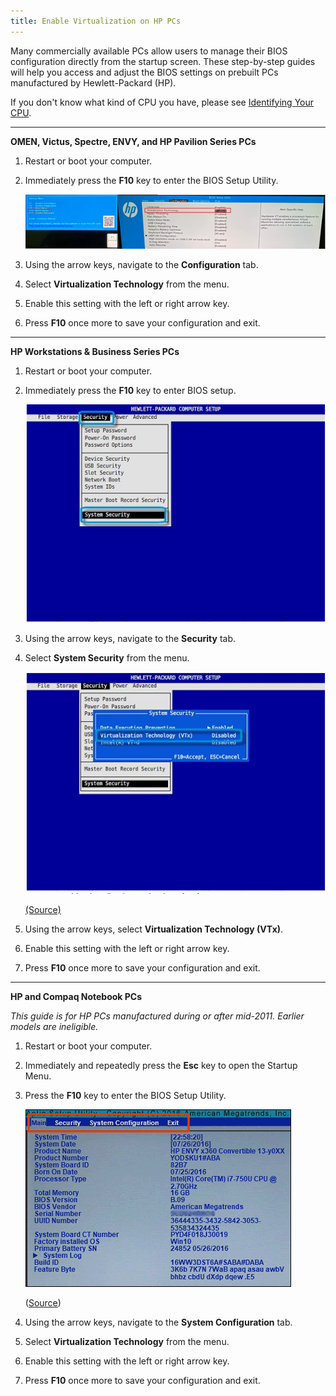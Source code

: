 ```yaml
---
title: Enable Virtualization on HP PCs
---
```


Many commercially available PCs allow users to manage their BIOS configuration directly from the startup screen. These
step-by-step guides will help you access and adjust the BIOS settings on prebuilt PCs manufactured by Hewlett-Packard
(HP).

If you don't know what kind of CPU you have, please
see [Identifying Your CPU](/docs/guides/your-pc/274-identifying-your-cpu).

---

**OMEN, Victus, Spectre, ENVY, and HP Pavilion Series PCs**

1. Restart or boot your computer.
2. Immediately press the **F10** key to enter the BIOS Setup Utility.

   ![Screenshot of BIOS](../../../../content/images/guides/your-pc/enable-virtualization-by-motherboard-hp-1.png)

3. Using the arrow keys, navigate to the **Configuration** tab.
4. Select **Virtualization Technology** from the menu.
5. Enable this setting with the left or right arrow key.
6. Press **F10** once more to save your configuration and exit.

---

**HP Workstations &amp; Business Series PCs**

1. Restart or boot your computer.
2. Immediately press the **F10** key to enter BIOS setup.

   ![Screenshot of BIOS](../../../../content/images/guides/your-pc/enable-virtualization-by-motherboard-hp-2.png)

3. Using the arrow keys, navigate to the **Security** tab.
4. Select **System Security** from the menu.

   ![Screenshot of BIOS](../../../../content/images/guides/your-pc/enable-virtualization-by-motherboard-hp-3.png)

   [(Source)](https://support.hp.com/us-en/document/ish_5637142-5637191-16)

5. Using the arrow keys, select **Virtualization Technology (VTx)**.
6. Enable this setting with the left or right arrow key.
7. Press **F10** once more to save your configuration and exit.

---

**HP and Compaq Notebook PCs**

_This guide is for HP PCs manufactured during or after mid-2011. Earlier models are ineligible._

1. Restart or boot your computer.
2. Immediately and repeatedly press the **Esc** key to open the Startup Menu.
3. Press the **F10** key to enter the BIOS Setup Utility.

   ![Screenshot of BIOS](../../../../content/images/guides/your-pc/enable-virtualization-by-motherboard-hp-4.png)

   ([Source](https://support.hp.com/ca-en/document/c00034791))

4. Using the arrow keys, navigate to the **System Configuration** tab.
5. Select **Virtualization Technology** from the menu.
6. Enable this setting with the left or right arrow key.
7. Press **F10** once more to save your configuration and exit.
